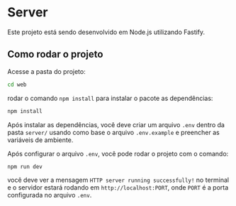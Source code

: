 # Server

Este projeto está sendo desenvolvido em Node.js utilizando Fastify.

## Como rodar o projeto

Acesse a pasta do projeto:

```bash
cd web
```

rodar o comando `npm install` para instalar o pacote as dependências:

```bash
npm install
```

Após instalar as dependências, você deve criar um arquivo `.env` dentro da pasta `server/` usando como base o arquivo `.env.example` e preencher as variáveis de ambiente.

Após configurar o arquivo `.env`, você pode rodar o projeto com o comando:

```bash
npm run dev
```

você deve ver a mensagem `HTTP server running successfully!` no terminal e o servidor estará rodando em `http://localhost:PORT`, onde `PORT` é a porta configurada no arquivo `.env`.
